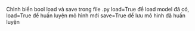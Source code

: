 Chỉnh biến bool load và save trong file .py
load=True để load model đã có, load=True để huấn luyện mô hình mới
save=True để lưu mô hình đã huấn luyện
